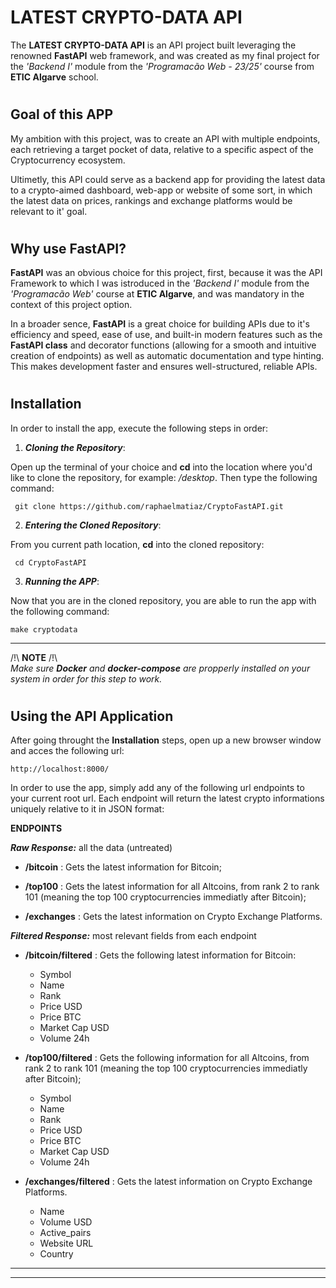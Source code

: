# LATEST CRYPTO-DATA API

The **LATEST CRYPTO-DATA API** is an API project built leveraging the renowned **FastAPI** web framework, and was created as my final project for the *'Backend I'*  module from the *'Programacão Web - 23/25'* course from **ETIC Algarve** school.

#
## Goal of this APP

My ambition with this project, was to create an API with multiple endpoints, each retrieving a target pocket of data, relative to a specific aspect of the Cryptocurrency ecosystem. 

Ultimetly, this API could serve as a backend app for providing the latest data to a crypto-aimed dashboard, web-app or website of some sort, in which the latest data on prices, rankings and exchange platforms would be relevant to it' goal.

#
## Why use FastAPI?

**FastAPI** was an obvious choice for this project, first, because it was the API Framework to which I was istroduced in the *'Backend I'*  module from the *'Programacão Web'* course at **ETIC Algarve**, and was mandatory in the context of this project option. 

In a broader sence, **FastAPI** is a great choice for building APIs due to it's efficiency and speed, ease of use, and built-in modern features such as the **FastAPI class** and decorator functions (allowing for a smooth and intuitive creation of endpoints) as well as automatic documentation and type hinting. This makes development faster and ensures well-structured, reliable APIs. 

#
## Installation

In order to install the app, execute the following steps in order:



1. ***Cloning the Repository***: 

Open up the terminal of your choice and **cd** into the location where you'd like to clone the repository, for example: _/desktop_. Then type the following command:

     git clone https://github.com/raphaelmatiaz/CryptoFastAPI.git

2. ***Entering the Cloned Repository***: 

From you current path location, **cd** into the cloned repository:

     cd CryptoFastAPI

3. ***Running the APP***: 

Now that you are in the cloned repository, you are able to run the app with the following command:

    make cryptodata

---------------------
/!\ **NOTE** /!\  
_Make sure **Docker** and **docker-compose** are propperly installed on your system in order for this step to work._

#
## Using the API Application

After going throught the **Installation** steps, open up a new browser window and acces the following url:

    http://localhost:8000/

In order to use the app, simply add any of the following url endpoints to your current root url. Each endpoint will return the latest crypto informations uniquely relative to it in JSON format:

**ENDPOINTS**

*__Raw Response:__*
all the data (untreated)

* **/bitcoin** : Gets the latest information for Bitcoin;

* **/top100** : Gets the latest information for all Altcoins, from rank 2 to  rank 101 (meaning the top 100 cryptocurrencies immediatly after Bitcoin);

* **/exchanges** : Gets the latest information on Crypto Exchange Platforms.

*__Filtered Response:__*
most relevant fields from each endpoint 


* **/bitcoin/filtered** : Gets the following latest information for Bitcoin:

    * Symbol
    * Name
    * Rank
    * Price USD
    * Price BTC
    * Market Cap USD
    * Volume 24h

* **/top100/filtered** : Gets the following information for all Altcoins, from rank 2 to  rank 101 (meaning the top 100 cryptocurrencies immediatly after Bitcoin);

    * Symbol
    * Name
    * Rank
    * Price USD
    * Price BTC
    * Market Cap USD
    * Volume 24h

* **/exchanges/filtered** : Gets the latest information on Crypto Exchange Platforms.

    * Name
    * Volume USD
    * Active_pairs
    * Website URL
    * Country


------------------
------------------